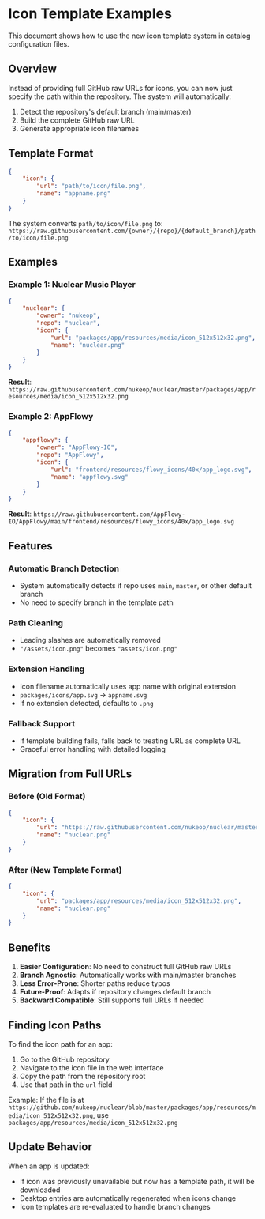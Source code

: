 # Icon Template Examples

This document shows how to use the new icon template system in catalog configuration files.

## Overview

Instead of providing full GitHub raw URLs for icons, you can now just specify the path within the repository. The system will automatically:

1. Detect the repository's default branch (main/master)
2. Build the complete GitHub raw URL
3. Generate appropriate icon filenames

## Template Format

```json
{
    "icon": {
        "url": "path/to/icon/file.png",
        "name": "appname.png"
    }
}
```

The system converts `path/to/icon/file.png` to:
`https://raw.githubusercontent.com/{owner}/{repo}/{default_branch}/path/to/icon/file.png`

## Examples

### Example 1: Nuclear Music Player

```json
{
    "nuclear": {
        "owner": "nukeop",
        "repo": "nuclear",
        "icon": {
            "url": "packages/app/resources/media/icon_512x512x32.png",
            "name": "nuclear.png"
        }
    }
}
```

**Result**: `https://raw.githubusercontent.com/nukeop/nuclear/master/packages/app/resources/media/icon_512x512x32.png`

### Example 2: AppFlowy

```json
{
    "appflowy": {
        "owner": "AppFlowy-IO",
        "repo": "AppFlowy",
        "icon": {
            "url": "frontend/resources/flowy_icons/40x/app_logo.svg",
            "name": "appflowy.svg"
        }
    }
}
```

**Result**: `https://raw.githubusercontent.com/AppFlowy-IO/AppFlowy/main/frontend/resources/flowy_icons/40x/app_logo.svg`

## Features

### Automatic Branch Detection

- System automatically detects if repo uses `main`, `master`, or other default branch
- No need to specify branch in the template path

### Path Cleaning

- Leading slashes are automatically removed
- `"/assets/icon.png"` becomes `"assets/icon.png"`

### Extension Handling

- Icon filename automatically uses app name with original extension
- `packages/icons/app.svg` → `appname.svg`
- If no extension detected, defaults to `.png`

### Fallback Support

- If template building fails, falls back to treating URL as complete URL
- Graceful error handling with detailed logging

## Migration from Full URLs

### Before (Old Format)

```json
{
    "icon": {
        "url": "https://raw.githubusercontent.com/nukeop/nuclear/master/packages/app/resources/media/icon_512x512x32.png",
        "name": "nuclear.png"
    }
}
```

### After (New Template Format)

```json
{
    "icon": {
        "url": "packages/app/resources/media/icon_512x512x32.png",
        "name": "nuclear.png"
    }
}
```

## Benefits

1. **Easier Configuration**: No need to construct full GitHub raw URLs
2. **Branch Agnostic**: Automatically works with main/master branches
3. **Less Error-Prone**: Shorter paths reduce typos
4. **Future-Proof**: Adapts if repository changes default branch
5. **Backward Compatible**: Still supports full URLs if needed

## Finding Icon Paths

To find the icon path for an app:

1. Go to the GitHub repository
2. Navigate to the icon file in the web interface
3. Copy the path from the repository root
4. Use that path in the `url` field

Example: If the file is at `https://github.com/nukeop/nuclear/blob/master/packages/app/resources/media/icon_512x512x32.png`,
use `packages/app/resources/media/icon_512x512x32.png`

## Update Behavior

When an app is updated:

- If icon was previously unavailable but now has a template path, it will be downloaded
- Desktop entries are automatically regenerated when icons change
- Icon templates are re-evaluated to handle branch changes
